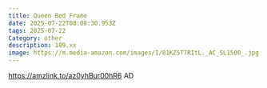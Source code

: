 ```yaml
---
title: Queen Bed Frame
date: 2025-07-22T08:08:30.953Z
tags: 2025-07-22
Category: other
description: 189.xx
image: https://m.media-amazon.com/images/I/81KZ5T7RItL._AC_SL1500_.jpg
---
```

https://amzlink.to/az0yhBur00hR6
AD